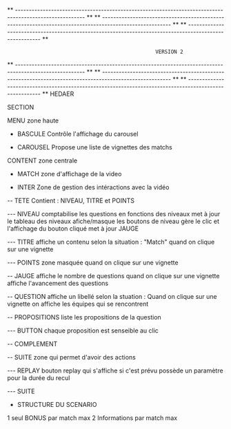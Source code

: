 ** ------------------------------------------------------------------------------------------------------- **
** ------------------------------------------------------------------------------------------------------- **
** ------------------------------------------------------------------------------------------------------- **

                                                    VERSION 2

** ------------------------------------------------------------------------------------------------------- **
** ------------------------------------------------------------------------------------------------------- **
** ------------------------------------------------------------------------------------------------------- **
HEDAER

SECTION

MENU
zone haute

- BASCULE
Contrôle l'affichage du carousel

- CAROUSEL
Propose une liste de vignettes des matchs


CONTENT
zone centrale

- MATCH
zone d'affichage de la video

- INTER
Zone de gestion des intéractions avec la vidéo

-- TETE
Contient : NIVEAU, TITRE et POINTS

--- NIVEAU
comptabilise les questions en fonctions des niveaux
met à jour le tableau des niveaux
afiche/masque les boutons de niveau
gère le clic et l'affichage du bouton cliqué
met à jour JAUGE

--- TITRE
affiche un contenu selon la situation : 
"Match" quand on clique sur une vignette

--- POINTS
zone masquée quand on clique sur une vignette

-- JAUGE
affiche le nombre de questions quand on clique sur une vignette
affiche l'avancement des questions

-- QUESTION
affiche un libellé selon la stuation :
Quand on clique sur une vignette on affiche les équipes qui se rencontrent

-- PROPOSITIONS
liste les propositions de la question

--- BUTTON
chaque proposition est senseible au clic

-- COMPLEMENT

-- SUITE
zone qui permet d'avoir des actions

--- REPLAY
bouton replay qui s'affiche si c'est prévu
possède un paramètre pour la durée du recul

--- SUITE

- STRUCTURE DU SCENARIO

1 seul BONUS par match max
2 Informations par match max
